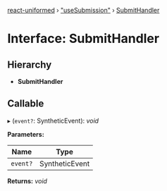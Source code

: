[react-uniformed](../README.md) › ["useSubmission"](../modules/_usesubmission_.md) › [SubmitHandler](_usesubmission_.submithandler.md)

# Interface: SubmitHandler

## Hierarchy

* **SubmitHandler**

## Callable

▸ (`event?`: SyntheticEvent): *void*

**Parameters:**

Name | Type |
------ | ------ |
`event?` | SyntheticEvent |

**Returns:** *void*

